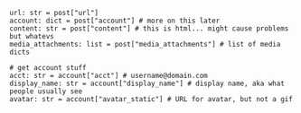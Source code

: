     url: str = post["url"]
    account: dict = post["account"] # more on this later
    content: str = post["content"] # this is html... might cause problems but whatevs
    media_attachments: list = post["media_attachments"] # list of media dicts

    # get account stuff
    acct: str = account["acct"] # username@domain.com
    display_name: str = account["display_name"] # display name, aka what people usually see
    avatar: str = account["avatar_static"] # URL for avatar, but not a gif

